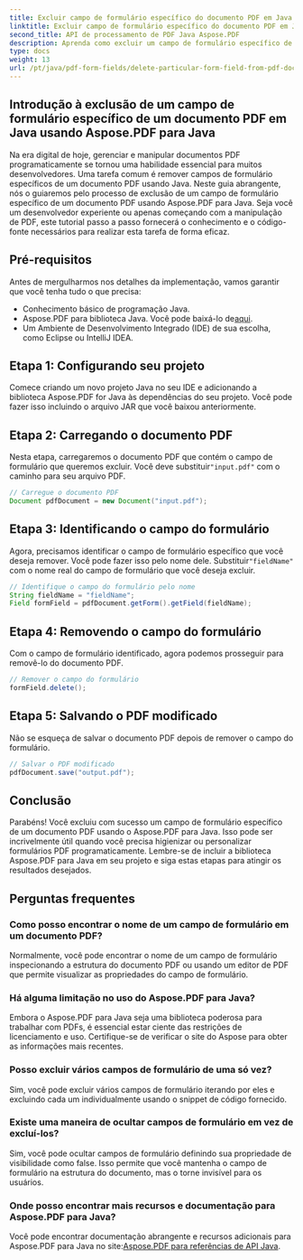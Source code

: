 ```yaml
---
title: Excluir campo de formulário específico do documento PDF em Java
linktitle: Excluir campo de formulário específico do documento PDF em Java
second_title: API de processamento de PDF Java Aspose.PDF
description: Aprenda como excluir um campo de formulário específico de um documento PDF em Java sem esforço com Aspose.PDF para Java. Guia passo a passo e código-fonte fornecidos.
type: docs
weight: 13
url: /pt/java/pdf-form-fields/delete-particular-form-field-from-pdf-document-in-java/
---
```


## Introdução à exclusão de um campo de formulário específico de um documento PDF em Java usando Aspose.PDF para Java

Na era digital de hoje, gerenciar e manipular documentos PDF programaticamente se tornou uma habilidade essencial para muitos desenvolvedores. Uma tarefa comum é remover campos de formulário específicos de um documento PDF usando Java. Neste guia abrangente, nós o guiaremos pelo processo de exclusão de um campo de formulário específico de um documento PDF usando Aspose.PDF para Java. Seja você um desenvolvedor experiente ou apenas começando com a manipulação de PDF, este tutorial passo a passo fornecerá o conhecimento e o código-fonte necessários para realizar esta tarefa de forma eficaz.

## Pré-requisitos

Antes de mergulharmos nos detalhes da implementação, vamos garantir que você tenha tudo o que precisa:

- Conhecimento básico de programação Java.
-  Aspose.PDF para biblioteca Java. Você pode baixá-lo de[aqui](https://releases.aspose.com/pdf/java/).
- Um Ambiente de Desenvolvimento Integrado (IDE) de sua escolha, como Eclipse ou IntelliJ IDEA.

## Etapa 1: Configurando seu projeto

Comece criando um novo projeto Java no seu IDE e adicionando a biblioteca Aspose.PDF for Java às dependências do seu projeto. Você pode fazer isso incluindo o arquivo JAR que você baixou anteriormente.

## Etapa 2: Carregando o documento PDF

 Nesta etapa, carregaremos o documento PDF que contém o campo de formulário que queremos excluir. Você deve substituir`"input.pdf"` com o caminho para seu arquivo PDF.

```java
// Carregue o documento PDF
Document pdfDocument = new Document("input.pdf");
```

## Etapa 3: Identificando o campo do formulário

 Agora, precisamos identificar o campo de formulário específico que você deseja remover. Você pode fazer isso pelo nome dele. Substituir`"fieldName"` com o nome real do campo de formulário que você deseja excluir.

```java
// Identifique o campo do formulário pelo nome
String fieldName = "fieldName";
Field formField = pdfDocument.getForm().getField(fieldName);
```

## Etapa 4: Removendo o campo do formulário

Com o campo de formulário identificado, agora podemos prosseguir para removê-lo do documento PDF.

```java
// Remover o campo do formulário
formField.delete();
```

## Etapa 5: Salvando o PDF modificado

Não se esqueça de salvar o documento PDF depois de remover o campo do formulário.

```java
// Salvar o PDF modificado
pdfDocument.save("output.pdf");
```

## Conclusão

Parabéns! Você excluiu com sucesso um campo de formulário específico de um documento PDF usando o Aspose.PDF para Java. Isso pode ser incrivelmente útil quando você precisa higienizar ou personalizar formulários PDF programaticamente. Lembre-se de incluir a biblioteca Aspose.PDF para Java em seu projeto e siga estas etapas para atingir os resultados desejados.

## Perguntas frequentes

### Como posso encontrar o nome de um campo de formulário em um documento PDF?

Normalmente, você pode encontrar o nome de um campo de formulário inspecionando a estrutura do documento PDF ou usando um editor de PDF que permite visualizar as propriedades do campo de formulário.

### Há alguma limitação no uso do Aspose.PDF para Java?

Embora o Aspose.PDF para Java seja uma biblioteca poderosa para trabalhar com PDFs, é essencial estar ciente das restrições de licenciamento e uso. Certifique-se de verificar o site do Aspose para obter as informações mais recentes.

### Posso excluir vários campos de formulário de uma só vez?

Sim, você pode excluir vários campos de formulário iterando por eles e excluindo cada um individualmente usando o snippet de código fornecido.

### Existe uma maneira de ocultar campos de formulário em vez de excluí-los?

Sim, você pode ocultar campos de formulário definindo sua propriedade de visibilidade como false. Isso permite que você mantenha o campo de formulário na estrutura do documento, mas o torne invisível para os usuários.

### Onde posso encontrar mais recursos e documentação para Aspose.PDF para Java?

 Você pode encontrar documentação abrangente e recursos adicionais para Aspose.PDF para Java no site:[Aspose.PDF para referências de API Java](https://reference.aspose.com/pdf/java/).